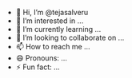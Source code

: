 - 👋 Hi, I’m @tejasalveru
- 👀 I’m interested in ...
- 🌱 I’m currently learning ...
- 💞️ I’m looking to collaborate on ...
- 📫 How to reach me ...
- 😄 Pronouns: ...
- ⚡ Fun fact: ...

<!---
tejasalveru/tejasalveru is a ✨ special ✨ repository because its `README.md` (this file) appears on your GitHub profile.
You can click the Preview link to take a look at your changes.
--->
